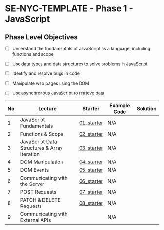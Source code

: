 # SE-NYC-TEMPLATE - Phase 1 - JavaScript
## Phase Level Objectives
- [ ] Understand the fundamentals of JavaScript as a language, including functions and scope
- [ ] Use data types and data structures to solve problems in JavaScript
- [ ] Identify and resolve bugs in code
- [ ] Manipulate web pages using the DOM
- [ ] Use asynchronous JavaScript to retrieve data


|No. | Lecture                          | Starter 	| Example Code 	| Solution 	|
|----|------------------------------	|:-----:	|--------	|---------	|
|1 | JavaScript Fundamentals                      |[01_starter](https://github.com/RikkuX491/SE-NYC-TEMPLATE-Phase-1/tree/01_starter)|N/A||
|2 | Functions & Scope                	          |[02_starter](https://github.com/RikkuX491/SE-NYC-TEMPLATE-Phase-1/tree/02_starter)|N/A||
|3 | JavaScript Data Structures & Array Iteration |[03_starter](https://github.com/RikkuX491/SE-NYC-TEMPLATE-Phase-1/tree/03_starter)|N/A||
|4 | DOM Manipulation                 	          |[04_starter](https://github.com/RikkuX491/SE-NYC-TEMPLATE-Phase-1/tree/04_starter)|N/A||
|5 | DOM Events                       	          |[05_starter](https://github.com/RikkuX491/SE-NYC-TEMPLATE-Phase-1/tree/05_starter)|N/A||
|6 | Communicating with the Server    	          |[06_starter](https://github.com/RikkuX491/SE-NYC-TEMPLATE-Phase-1/tree/06_starter)|N/A||
|7 | POST Requests                    	          |[07_starter](https://github.com/RikkuX491/SE-NYC-TEMPLATE-Phase-1/tree/07_starter)|N/A||
|8 | PATCH & DELETE Requests          	          |[08_starter](https://github.com/RikkuX491/SE-NYC-TEMPLATE-Phase-1/tree/08_starter)|N/A||
|9 | Communicating with External APIs 	          ||N/A||